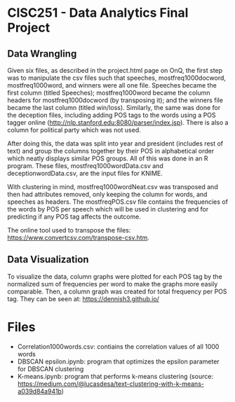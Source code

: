 # CISC251 - Data Analytics Final Project #

## Data Wrangling ##

Given six files, as described in the project.html page on OnQ, the first step was to manipulate the csv files such that speeches, mostfreq1000docword, mostfreq1000word, and winners were all one file. Speeches became the first column (titled Speeches); mostfreq1000word became the column headers for mostfreq1000docword (by transposing it); and the winners file became the last column (titled win/loss). Similarly, the same was done for the deception files, including adding POS tags to the words using a POS tagger online (http://nlp.stanford.edu:8080/parser/index.jsp). There is also a column for political party which was not used.

After doing this, the data was split into year and president (includes rest of text) and group the columns together by their POS in alphabetical order which neatly displays similar POS groups. All of this was done in an R program. These files, mostfreq1000wordData.csv and deceptionwordData.csv, are the input files for KNIME.

With clustering in mind, mostfreq1000wordNeat.csv was transposed and then had attributes removed, only keeping the column for words, and speeches as headers. The mostfreqPOS.csv file contains the frequencies of the words by POS per speech which will be used in clustering and for predicting if any POS tag affects the outcome. 

The online tool used to transpose the files: https://www.convertcsv.com/transpose-csv.htm.

## Data Visualization ##

To visualize the data, column graphs were plotted for each POS tag by the normalized sum of frequencies per word to make the graphs more easily comparable. Then, a column graph was created for total frequency per POS tag. They can be seen at: https://dennish3.github.io/

# Files #

- Correlation1000words.csv: contiains the correlation values of all 1000 words
- DBSCAN epsilon.ipynb: program that optimizes the epsilon parameter for DBSCAN clustering
- K-means.ipynb: program that performs k-means clustering (source: https://medium.com/@lucasdesa/text-clustering-with-k-means-a039d84a941b)
